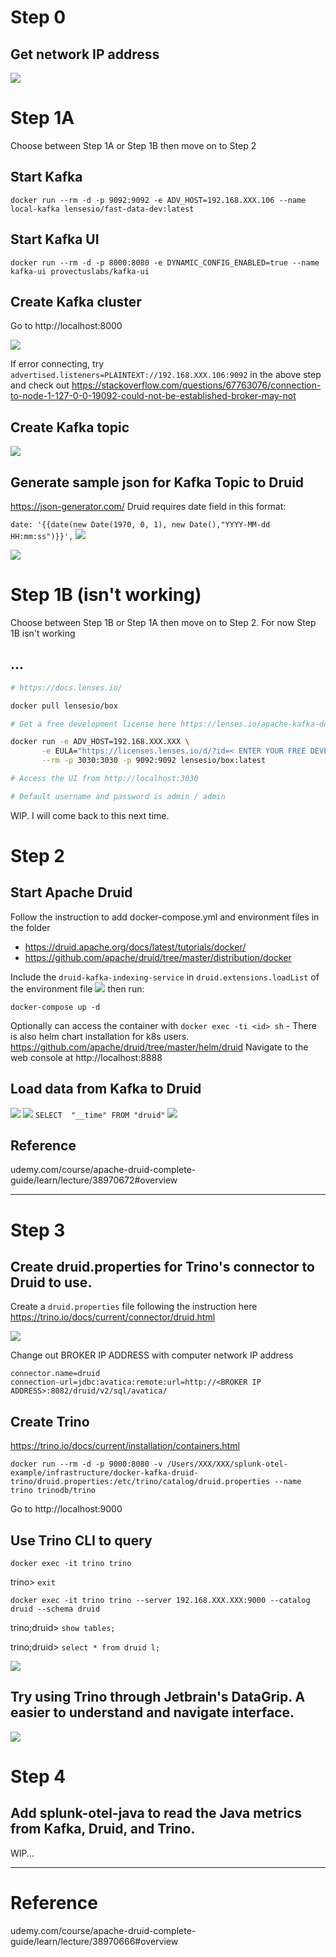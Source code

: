 # Step 0
## Get network IP address
![](networkip.png)

# Step 1A
Choose between Step 1A or Step 1B then move on to Step 2

## Start Kafka
`docker run --rm -d -p 9092:9092 -e ADV_HOST=192.168.XXX.106 --name local-kafka lensesio/fast-data-dev:latest`

## Start Kafka UI
`docker run --rm -d -p 8000:8080 -e DYNAMIC_CONFIG_ENABLED=true --name kafka-ui provectuslabs/kafka-ui`

## Create Kafka cluster
Go to http://localhost:8000

![](kafkaui.png)

If error connecting, try `advertised.listeners=PLAINTEXT://192.168.XXX.106:9092` in the above step and check out https://stackoverflow.com/questions/67763076/connection-to-node-1-127-0-0-19092-could-not-be-established-broker-may-not 

## Create Kafka topic
![](topic.png)

## Generate sample json for Kafka Topic to Druid
https://json-generator.com/
Druid requires date field in this format:

`date: '{{date(new Date(1970, 0, 1), new Date(),"YYYY-MM-dd HH:mm:ss")}}',`
![](jsongen.png)

![](producemsg.png)

# Step 1B (isn't working)
Choose between Step 1B or Step 1A then move on to Step 2. For now Step 1B isn't working

## ...
```bash
# https://docs.lenses.io/

docker pull lensesio/box

# Get a free development license here https://lenses.io/apache-kafka-docker/

docker run -e ADV_HOST=192.168.XXX.XXX \
       -e EULA="https://licenses.lenses.io/d/?id=< ENTER YOUR FREE DEVELOPMENT LICENSE KEY HERE >" \
       --rm -p 3030:3030 -p 9092:9092 lensesio/box:latest

# Access the UI from http://localhost:3030

# Default username and password is admin / admin
```
WIP. I will come back to this next time.

# Step 2

## Start Apache Druid
Follow the instruction to add docker-compose.yml and environment files in the folder 
- https://druid.apache.org/docs/latest/tutorials/docker/ 
- https://github.com/apache/druid/tree/master/distribution/docker

Include the `druid-kafka-indexing-service` in `druid.extensions.loadList` of the environment file ![](extension.png) then run:

`docker-compose up -d`

Optionally can access the container with `docker exec -ti <id> sh`
    - There is also helm chart installation for k8s users. https://github.com/apache/druid/tree/master/helm/druid
Navigate to the web console at http://localhost:8888

## Load data from Kafka to Druid
![](1.png)
![](stream.png)
`SELECT 
  "__time"
  FROM "druid"`
![](test.png)

## Reference
udemy.com/course/apache-druid-complete-guide/learn/lecture/38970672#overview

---
# Step 3

## Create druid.properties for Trino's connector to Druid to use.

Create a `druid.properties` file following the instruction here https://trino.io/docs/current/connector/druid.html

![](druidbroker.png)

Change out BROKER IP ADDRESS with computer network IP address
```
connector.name=druid
connection-url=jdbc:avatica:remote:url=http://<BROKER IP ADDRESS>:8082/druid/v2/sql/avatica/
```

## Create Trino
https://trino.io/docs/current/installation/containers.html

`docker run --rm -d -p 9000:8080 -v /Users/XXX/XXX/splunk-otel-example/infrastructure/docker-kafka-druid-trino/druid.properties:/etc/trino/catalog/druid.properties --name trino trinodb/trino`

Go to http://localhost:9000

## Use Trino CLI to query
`docker exec -it trino trino`

trino> `exit`

`docker exec -it trino trino --server 192.168.XXX.XXX:9000 --catalog druid --schema druid`

trino;druid> `show tables;`

trino;druid> `select * from druid l;`

![](proof.png)

## Try using Trino through Jetbrain's DataGrip. A easier to understand and navigate interface.

![](datagrip1.png)

# Step 4 

## Add splunk-otel-java to read the Java metrics from Kafka, Druid, and Trino.
WIP...

---

# Reference
udemy.com/course/apache-druid-complete-guide/learn/lecture/38970666#overview